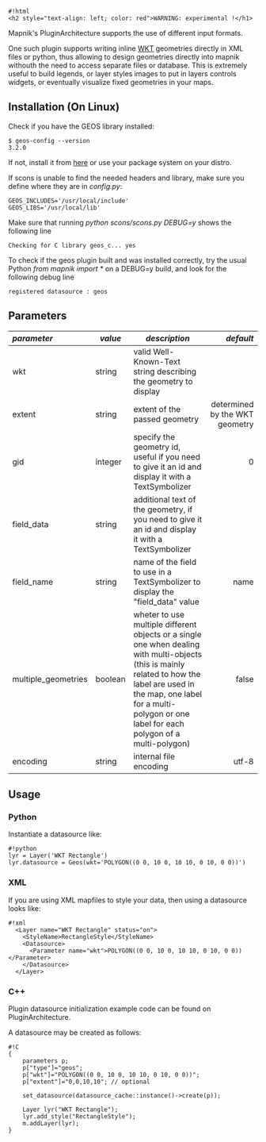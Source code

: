 <!-- Name: GEOS -->
<!-- Version: 6 -->
<!-- Last-Modified: 2011/08/10 13:41:42 -->
<!-- Author: springmeyer -->



    #!html
    <h2 style="text-align: left; color: red">WARNING: experimental !</h1>

Mapnik's PluginArchitecture supports the use of different input formats.

One such plugin supports writing inline [WKT](http://en.wikipedia.org/wiki/Well-known_text) geometries directly in XML files or python, thus allowing to design geometries directly into mapnik withouth the need to access separate files or database. This is extremely useful to build legends, or layer styles images to put in layers controls widgets, or eventually visualize fixed geometries in your maps.


## Installation (On Linux)

Check if you have the GEOS library installed:


    $ geos-config --version
    3.2.0

If not, install it from [here](http://trac.osgeo.org/geos/) or use your package system on your distro.

If scons is unable to find the needed headers and library, make sure you define where they are in _config.py_:


    GEOS_INCLUDES='/usr/local/include'
    GEOS_LIBS='/usr/local/lib'

Make sure that running _python scons/scons.py DEBUG=y_ shows the following line

    Checking for C library geos_c... yes

To check if the geos plugin built and was installed correctly, try the usual Python _from mapnik import *_ on a DEBUG=y build, and look for the following debug line

    registered datasource : geos

## Parameters

| *parameter*       | *value*  | *description* | *default* |
|:------------------|----------|---------------|----------:|
| wkt               | string       | valid Well-Known-Text string describing the geometry to display | |
| extent            | string       | extent of the passed geometry | determined by the WKT geometry |
| gid               | integer      | specify the geometry id, useful if you need to give it an id and display it with a TextSymbolizer | 0 |
| field_data        | string       | additional text of the geometry, if you need to give it an id and display it with a TextSymbolizer | |
| field_name        | string       | name of the field to use in a TextSymbolizer to display the "field_data" value | name |
| multiple_geometries  | boolean   | wheter to use multiple different objects or a single one when dealing with multi-objects (this is mainly related to how the label are used in the map, one label for a multi-polygon or one label for each polygon of a multi-polygon)| false |
| encoding              | string       | internal file encoding | utf-8 |

## Usage

### Python

Instantiate a datasource like:

    #!python
    lyr = Layer('WKT Rectangle')
    lyr.datasource = Geos(wkt='POLYGON((0 0, 10 0, 10 10, 0 10, 0 0))')

### XML

If you are using XML mapfiles to style your data, then using a datasource looks like:


    #!xml
      <Layer name="WKT Rectangle" status="on">
        <StyleName>RectangleStyle</StyleName>
        <Datasource>
          <Parameter name="wkt">POLYGON((0 0, 10 0, 10 10, 0 10, 0 0))</Parameter>
        </Datasource>
      </Layer>


### C++

Plugin datasource initialization example code can be found on PluginArchitecture.

A  datasource may be created as follows:


    #!C
    {
        parameters p;
        p["type"]="geos";
        p["wkt"]="POLYGON((0 0, 10 0, 10 10, 0 10, 0 0))";
        p["extent"]="0,0,10,10"; // optional
    
        set_datasource(datasource_cache::instance()->create(p));
    
        Layer lyr("WKT Rectangle");
        lyr.add_style("RectangleStyle");
        m.addLayer(lyr);
    }